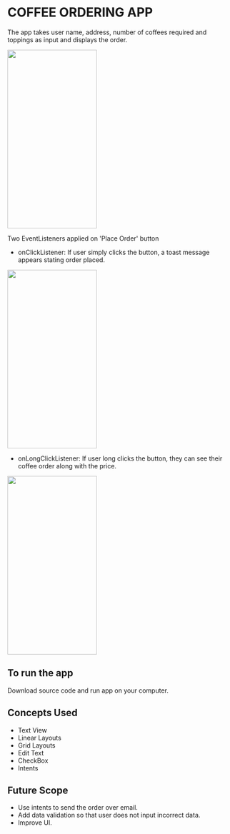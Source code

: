 # COFFEE ORDERING APP

The app takes user name, address, number of coffees required and toppings as input and displays the order.

<img src="https://user-images.githubusercontent.com/43422407/95093780-c3433980-0746-11eb-8195-01a2303387e4.jpeg" height="400" width="200" />

Two EventListeners applied on 'Place Order' button
- onClickListener: If user simply clicks the button, a toast message appears stating order placed.

<img src="https://user-images.githubusercontent.com/43422407/95093545-87a86f80-0746-11eb-9032-8b3c8c9c4a11.jpeg" height="400" width="200" />

- onLongClickListener: If user long clicks the button, they can see their coffee order along with the price.

<img src="https://user-images.githubusercontent.com/43422407/95093082-fc2ede80-0745-11eb-8cf5-05aa3be58144.jpeg" height="400" width="200" />

## To run the app
Download source code and run app on your computer.

## Concepts Used
- Text View
- Linear Layouts
- Grid Layouts
- Edit Text
- CheckBox
- Intents

## Future Scope
- Use intents to send the order over email.
- Add data validation so that user does not input incorrect data.
- Improve UI.
